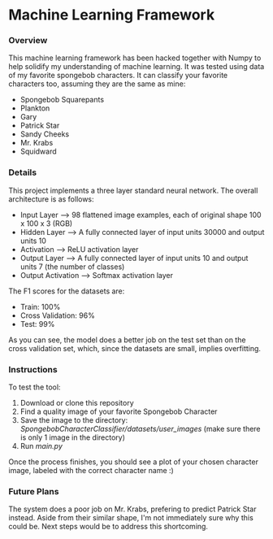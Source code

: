 <h1>Machine Learning Framework</h1>
<h3>Overview</h3>
<p>This machine learning framework has been hacked together with Numpy to help solidify my understanding of machine learning. It was tested using data of my favorite spongebob characters. It can classify your favorite characters too, assuming they are the same as mine:</p>
<ul>
    <li>Spongebob Squarepants</li>
    <li>Plankton</li>
    <li>Gary</li>
    <li>Patrick Star</li>
    <li>Sandy Cheeks</li>
    <li>Mr. Krabs</li>
    <li>Squidward</li>
</ul>

<h3>Details</h3>

<p>This project implements a three layer standard neural network. The overall architecture is as follows:</p>
<ul>
    <li>Input Layer --> 98 flattened image examples, each of original shape 100 x 100 x 3 (RGB)</li>
    <li>Hidden Layer --> A fully connected layer of input units 30000 and output units 10</li>
    <li>Activation --> ReLU activation layer</li>
    <li>Output Layer --> A fully connected layer of input units 10 and output units 7 (the number of classes)</li>
    <li>Output Activation --> Softmax activation layer</li>
</ul>

<p>The F1 scores for the datasets are:</p>
<ul>
    <li>Train: 100%
    <li>Cross Validation: 96%
    <li>Test: 99%</li>
</ul>
<p>As you can see, the model does a better job on the test set than on the cross validation set, which, since the datasets are small, implies overfitting.</p>

<h3>Instructions</h3>
<p>To test the tool:</p>
<ol>
    <li>Download or clone this repository
    <li>Find a quality image of your favorite Spongebob Character</li>
    <li>Save the image to the directory: <em>SpongebobCharacterClassifier/datasets/user_images</em> (make sure there is only 1 image in the directory)</li>
    <li>Run <em>main.py</em></li>
</ol>

<p>Once the process finishes, you should see a plot of your chosen character image, labeled with the correct character name :)</p>

<h3>Future Plans</h3>
The system does a poor job on Mr. Krabs, prefering to predict Patrick Star instead. Aside from their similar shape, I'm not immediately sure why this could be.
Next steps would be to address this shortcoming.</p>
